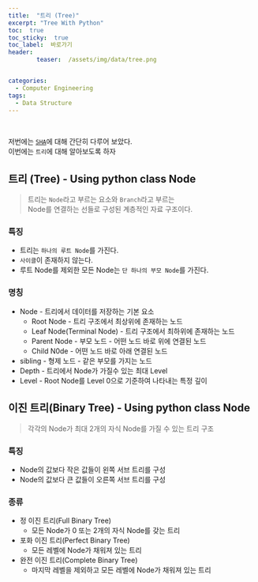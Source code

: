 ```yaml
---
title:  "트리 (Tree)"  
excerpt: "Tree With Python"
toc:  true
toc_sticky:  true
toc_label:  바로가기
header:
        teaser:  /assets/img/data/tree.png


categories:
  - Computer Engineering
tags:
  - Data Structure
---
```

<br/>

저번에는 [`SHA`](https://pome95.github.io/computer%20engineering/sha/)에 대해 간단히 다루어 보았다.<br/>
이번에는 `트리`에 대해 알아보도록 하자 <br/>

## 트리 (Tree) - Using python class Node
>트리는 `Node`라고 부르는 요소와 `Branch`라고 부르는  
>Node를 연결하는 선들로 구성된 계층적인 자료 구조이다. <br/>

### 특징
* 트리는 `하나의 루트 Node`를 가진다.
* `사이클`이 존재하지 않는다.
* 루트 Node를 제외한 모든 Node는 `단 하나의 부모 Node`를 가진다.

### 명칭
* Node - 트리에서 데이터를 저장하는 기본 요소
    * Root Node - 트리 구조에서 최상위에 존재하는 노드
    * Leaf Node(Terminal Node) - 트리 구조에서 최하위에 존재하는 노드
    * Parent Node - 부모 노드 - 어떤 노드 바로 위에 연결된 노드
    * Child N0de - 어떤 노드 바로 아래 연결된 노드
* sibling - 형제 노드 - 같은 부모를 가지는 노드
* Depth - 트리에서 Node가 가질수 있는 최대 Level
* Level - Root Node를 Level 0으로 기준하여 나타내는 특정 깊이

## 이진 트리(Binary Tree) - Using python class Node
> 각각의 Node가 최대 2개의 자식 Node를 가질 수 있는 트리 구조

### 특징
* Node의 값보다 작은 값들이 왼쪽 서브 트리를 구성
* Node의 값보다 큰 값들이 오른쪽 서브 트리를 구성

### 종류
* 정 이진 트리(Full Binary Tree)
    * 모든 Node가 0 또는 2개의 자식 Node를 갖는 트리
* 포화 이진 트리(Perfect Binary Tree)
    * 모든 레벨에 Node가 채워져 있는 트리
* 완전 이진 트리(Complete Binary Tree)
    * 마지막 레벨을 제외하고 모든 레벨에 Node가 채워져 있는 트리